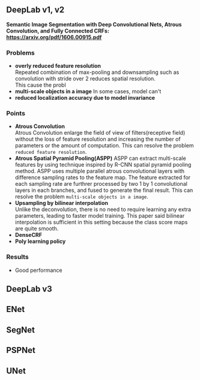## DeepLab v1, v2
<b>Semantic Image Segmentation with Deep Convolutional Nets, Atrous Convolution, and Fully Connected CRFs: https://arxiv.org/pdf/1606.00915.pdf</b>

### Problems
- **overly reduced feature resolution** <br/>
Repeated combination of max-pooling and downsampling such as convolution with stride over 2 reduces spatial resolution.<br/>
This cause the probl
- **multi-scale objects in a image**
In some cases, model can't
- **reduced localization accuracy due to model invariance**

### Points
- **Atrous Convolution**<br/>
Atrous Convolution enlarge the field of view of filters(receptive field) without the loss of feature resolution and increasing the number of parameters or the amount of computation. This can resolve the problem `reduced feature resolution`.
- **Atrous Spatial Pyramid Pooling(ASPP)**
ASPP can extract multi-scale features by using technique inspired by R-CNN spatial pyramid pooling method. ASPP uses multiple parallel atrous convolutional layers with difference sampling rates to the feature map. The feature extracted for each sampling rate are furthrer processed by two 1 by 1 convolutional layers in each branches, and fused to generate the final result. This can resolve the problem `multi-scale objects in a image`.
- **Upsampling by bilinear interpolation**<br/>
Unlike the deconvolution, there is no need to require learning any extra parameters, leading to faster model training. This paper said bilinear interpolation is sufficient in this setting because the class score maps are quite smooth.
- **DenseCRF**
- **Poly learning policy**

### Results
- Good performance

## DeepLab v3

## ENet

## SegNet

## PSPNet

## UNet
